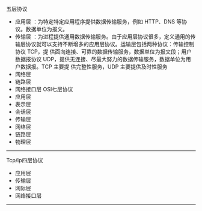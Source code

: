 五层协议
* 应用层 ：为特定特定应用程序提供数据传输服务，例如 HTTP、DNS 等协议。数据单位为报文。
* 传输层 ：为进程提供通用数据传输服务。由于应用层协议很多，定义通用的传输层协议就可以支持不断增多的应用层协议。运输层包括两种协议：传输控制协议 TCP，提           供面向连接、可靠的数据传输服务，数据单位为报文段；用户数据报协议 UDP，提供无连接、尽最大努力的数据传输服务，数据单位为用户数据报。TCP 主要提           供完整性服务，UDP 主要提供及时性服务
* 网络层
* 链路层
* 网络接口层
OSI七层协议
* 应用层
* 表示层
* 会话层
* 传输层
* 网络层
* 链路层
* 物理层
---
Tcp/ip四层协议
* 应用层
* 传输层
* 网际层
* 网络接口层
---


